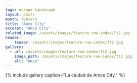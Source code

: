 ```yaml
---
tags: europe landscape
layout: posts
month: febrero
title: "Amce City"
excerpt: "Amce City"
related_image: /assets/images/feature-row-index/ft2.jpg
header:
    teaser: /assets/images/feature-row-index/ft2.jpg
gallery:
  - url: /assets/images/feature-row-index/ft2.jpg
    image_path: /assets/images/feature-row-index/ft2.jpg
    alt: "Amce"
---
```

{% include gallery caption="La ciudad de Amce City." %}